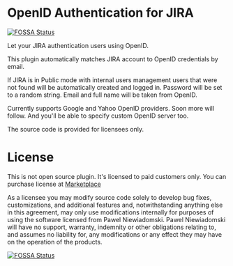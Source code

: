 # OpenID Authentication for JIRA
[![FOSSA Status](https://app.fossa.io/api/projects/git%2Bgithub.com%2Fbrianredbeard%2Fsocial-authentication-for-atlassian.svg?type=shield)](https://app.fossa.io/projects/git%2Bgithub.com%2Fbrianredbeard%2Fsocial-authentication-for-atlassian?ref=badge_shield)

Let your JIRA authentication users using OpenID.

This plugin automatically matches JIRA account to OpenID credentials by email.

If JIRA is in Public mode with internal users management users that were not found will be automatically created and logged in. Password will be set to a random string.
Email and full name will be taken from OpenID.

Currently supports Google and Yahoo OpenID providers. Soon more will follow. And you'll be able to specify custom OpenID server too.

The source code is provided for licensees only.

# License
This is not open source plugin. It's licensed to paid customers only. You can purchase license at [Marketplace](https://marketplace.atlassian.com/plugins/com.pawelniewiadomski.jira.jira-openid-authentication-plugin)

As a licensee you may modify source code solely to develop bug fixes, customizations, and additional features and, notwithstanding anything else in this agreement, may only use modifications internally for purposes of using the software licensed from Pawel Niewiadomski. Pawel Niewiadomski will have no support, warranty, indemnity or other obligations relating to, and assumes no liability for, any modifications or any effect they may have on the operation of the products.

[![FOSSA Status](https://app.fossa.io/api/projects/git%2Bgithub.com%2Fbrianredbeard%2Fsocial-authentication-for-atlassian.svg?type=large)](https://app.fossa.io/projects/git%2Bgithub.com%2Fbrianredbeard%2Fsocial-authentication-for-atlassian?ref=badge_large)
